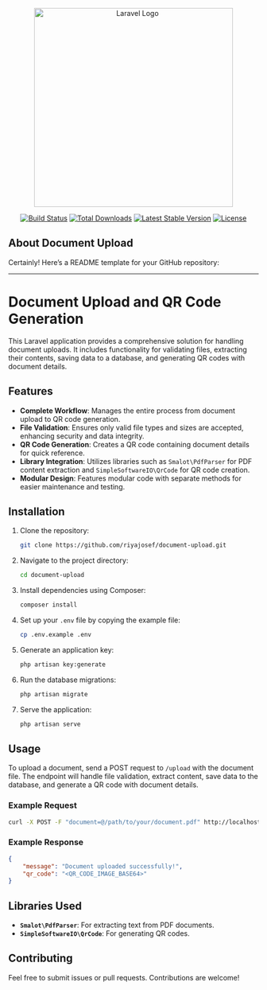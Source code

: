 <p align="center"><a href="https://laravel.com" target="_blank"><img src="https://raw.githubusercontent.com/laravel/art/master/logo-lockup/5%20SVG/2%20CMYK/1%20Full%20Color/laravel-logolockup-cmyk-red.svg" width="400" alt="Laravel Logo"></a></p>

<p align="center">
<a href="https://github.com/laravel/framework/actions"><img src="https://github.com/laravel/framework/workflows/tests/badge.svg" alt="Build Status"></a>
<a href="https://packagist.org/packages/laravel/framework"><img src="https://img.shields.io/packagist/dt/laravel/framework" alt="Total Downloads"></a>
<a href="https://packagist.org/packages/laravel/framework"><img src="https://img.shields.io/packagist/v/laravel/framework" alt="Latest Stable Version"></a>
<a href="https://packagist.org/packages/laravel/framework"><img src="https://img.shields.io/packagist/l/laravel/framework" alt="License"></a>
</p>

## About Document Upload

Certainly! Here’s a README template for your GitHub repository:

---

# Document Upload and QR Code Generation

This Laravel application provides a comprehensive solution for handling document uploads. It includes functionality for validating files, extracting their contents, saving data to a database, and generating QR codes with document details.

## Features

- **Complete Workflow**: Manages the entire process from document upload to QR code generation.
- **File Validation**: Ensures only valid file types and sizes are accepted, enhancing security and data integrity.
- **QR Code Generation**: Creates a QR code containing document details for quick reference.
- **Library Integration**: Utilizes libraries such as `Smalot\PdfParser` for PDF content extraction and `SimpleSoftwareIO\QrCode` for QR code creation.
- **Modular Design**: Features modular code with separate methods for easier maintenance and testing.

## Installation

1. Clone the repository:
   ```bash
   git clone https://github.com/riyajosef/document-upload.git
   ```

2. Navigate to the project directory:
   ```bash
   cd document-upload
   ```

3. Install dependencies using Composer:
   ```bash
   composer install
   ```

4. Set up your `.env` file by copying the example file:
   ```bash
   cp .env.example .env
   ```

5. Generate an application key:
   ```bash
   php artisan key:generate
   ```

6. Run the database migrations:
   ```bash
   php artisan migrate
   ```

7. Serve the application:
   ```bash
   php artisan serve
   ```

## Usage

To upload a document, send a POST request to `/upload` with the document file. The endpoint will handle file validation, extract content, save data to the database, and generate a QR code with document details.

### Example Request

```bash
curl -X POST -F "document=@/path/to/your/document.pdf" http://localhost:8000/upload
```

### Example Response

```json
{
    "message": "Document uploaded successfully!",
    "qr_code": "<QR_CODE_IMAGE_BASE64>"
}
```

## Libraries Used

- **`Smalot\PdfParser`**: For extracting text from PDF documents.
- **`SimpleSoftwareIO\QrCode`**: For generating QR codes.

## Contributing

Feel free to submit issues or pull requests. Contributions are welcome!
